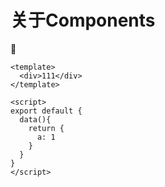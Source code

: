 # 关于Components
:100:

```vue
<template>
  <div>111</div>
</template>

<script>
export default {
  data(){
    return {
      a: 1
    }
  }
}
</script>
```

